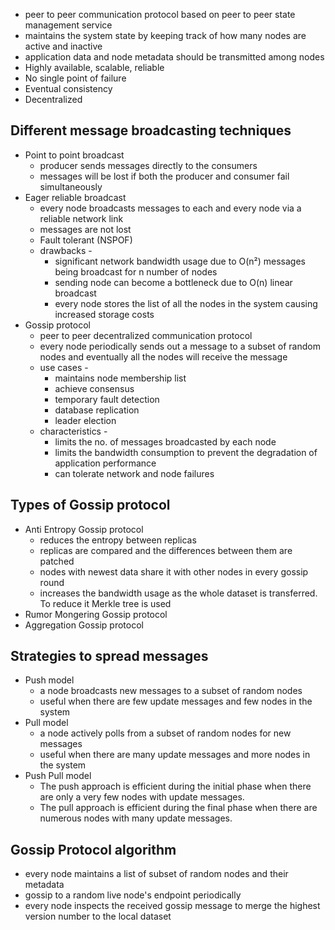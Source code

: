 - peer to peer communication protocol based on peer to peer state management service
- maintains the system state by keeping track of how many nodes are active and inactive
- application data and node metadata should be transmitted among nodes
- Highly available, scalable, reliable
- No single point of failure
- Eventual consistency
- Decentralized

## Different message broadcasting techniques
- Point to point broadcast
	- producer sends messages directly to the consumers
	- messages will be lost if both the producer and consumer fail simultaneously
- Eager reliable broadcast
	- every node broadcasts messages to each and every node via a reliable network link
	- messages are not lost
	- Fault tolerant (NSPOF)
	- drawbacks -
		- significant network bandwidth usage due to O(n²) messages being broadcast for n number of nodes
		- sending node can become a bottleneck due to O(n) linear broadcast
		- every node stores the list of all the nodes in the system causing increased storage costs
- Gossip protocol
	- peer to peer decentralized communication protocol
	- every node periodically sends out a message to a subset of random nodes and eventually all the nodes will receive the message
	- use cases -
		- maintains node membership list
		- achieve consensus
		- temporary fault detection
		- database replication
		- leader election
	- characteristics -
		- limits the no. of messages broadcasted by each node
		- limits the bandwidth consumption to prevent the degradation of application performance
		- can tolerate network and node failures

## Types of Gossip protocol
- Anti Entropy Gossip protocol
	- reduces the entropy between replicas
	- replicas are compared and the differences between them are patched
	- nodes with newest data share it with other nodes in every gossip round
	- increases the bandwidth usage as the whole dataset is transferred. To reduce it Merkle tree is used
- Rumor Mongering Gossip protocol
- Aggregation Gossip protocol

## Strategies to spread messages
- Push model
	- a node broadcasts new messages to a subset of random nodes
	- useful when there are few update messages and few nodes in the system
- Pull model
	- a node actively polls from a subset of random nodes for new messages
	- useful when there are many update messages and more nodes in the system
- Push Pull model
	- The push approach is efficient during the initial phase when there are only a very few nodes with update messages.
	- The pull approach is efficient during the final phase when there are numerous nodes with many update messages.


## Gossip Protocol algorithm
- every node maintains a list of subset of random nodes and their metadata
- gossip to a random live node's endpoint periodically
- every node inspects the received gossip message to merge the highest version number to the local dataset
